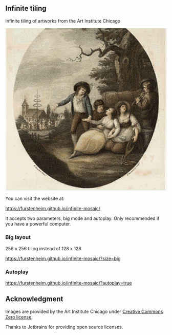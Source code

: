 ## Infinite tiling

Infinite tiling of artworks from the Art Institute Chicago

![](./readme.png)


You can visit the website at:

https://furstenheim.github.io/infinite-mosaic/

It accepts two parameters, big mode and autoplay. Only recommended if you have a powerful computer.

### Big layout

256 x 256 tiling instead of 128 x 128

https://furstenheim.github.io/infinite-mosaic/?size=big


### Autoplay
https://furstenheim.github.io/infinite-mosaic/?autoplay=true



## Acknowledgment
Images are provided by the Art Institute Chicago under [Creative Commons Zero license](https://www.artic.edu/image-licensing).

Thanks to Jetbrains for providing open source licenses.


